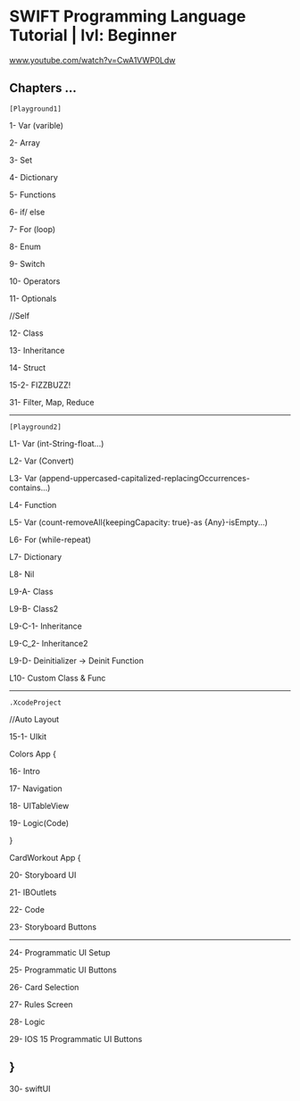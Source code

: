 # SWIFT Programming Language Tutorial | lvl: Beginner

 www.youtube.com/watch?v=CwA1VWP0Ldw


## Chapters ...


	[Playground1]


1- Var (varible)

2- Array

3- Set

4- Dictionary

5- Functions

6- if/ else

7- For (loop)

8- Enum

9- Switch

10- Operators

11- Optionals

//Self

12- Class

13- Inheritance

14- Struct

15-2- FIZZBUZZ!

31- Filter, Map, Reduce

---------------------------------------------
    [Playground2]

L1- Var (int-String-float...)

L2- Var (Convert)

L3- Var (append-uppercased-capitalized-replacingOccurrences-contains...) 

L4- Function

L5- Var (count-removeAll{keepingCapacity: true}-as {Any}-isEmpty...)

L6- For (while-repeat)

L7- Dictionary

L8- Nil

L9-A- Class

L9-B- Class2

L9-C-1- Inheritance

L9-C_2- Inheritance2

L9-D- Deinitializer -> Deinit Function

L10- Custom Class & Func

---------------------------------------------

	.XcodeProject

//Auto Layout

15-1- UIkit

Colors App {

16- Intro

17- Navigation

18- UITableView

19- Logic(Code)

}

CardWorkout App {

20- Storyboard UI

21- IBOutlets

22- Code

23- Storyboard Buttons

----------------------------------------

24- Programmatic UI Setup

25- Programmatic UI Buttons

26- Card Selection

27- Rules Screen

28- Logic

29- IOS 15 Programmatic UI Buttons

}
---------------------------------------

30- swiftUI
